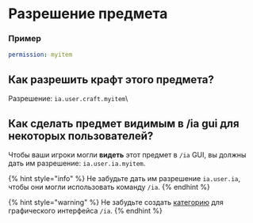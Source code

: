 # Разрешение предмета

### Пример

```yaml
permission: myitem
```

## Как разрешить крафт этого предмета?

Разрешение: `ia.user.craft.myitem`\


## Как сделать предмет видимым в /ia gui для некоторых пользователей?

Чтобы ваши игроки могли **видеть** этот предмет в `/ia` GUI, вы должны дать им разрешение: `ia.user.ia.myitem`.

{% hint style="info" %}
Не забудьте дать им разрешение `ia.user.ia`, чтобы они могли использовать команду `/ia`.
{% endhint %}

{% hint style="warning" %}
Не забудьте создать [категорию](../../../../ia.md) для графического интерфейса `/ia`.
{% endhint %}
